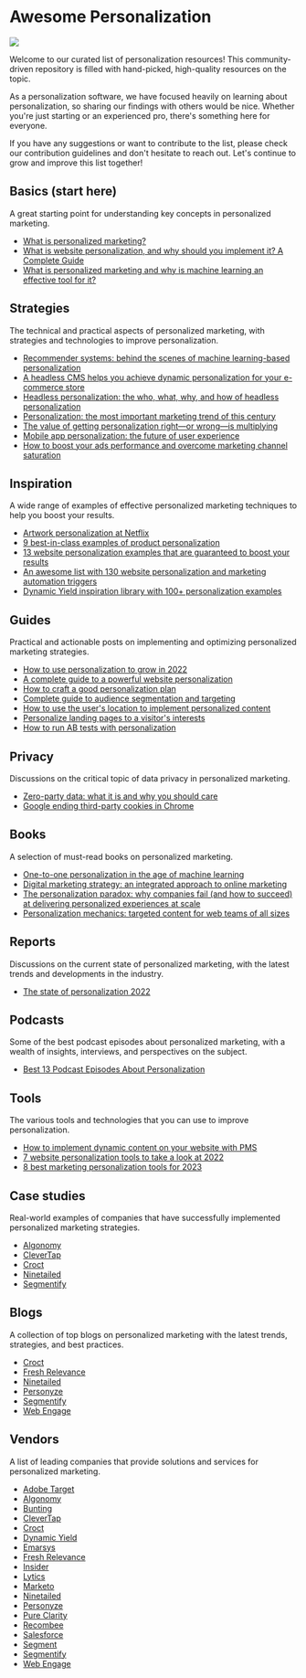 # Awesome Personalization
![](https://awesome.re/badge.svg)

Welcome to our curated list of personalization resources! This community-driven repository is filled with hand-picked, high-quality resources on the topic.

As a personalization software, we have focused heavily on learning about personalization, so sharing our findings with others would be nice. Whether you're just starting or an experienced pro, there's something here for everyone.

If you have any suggestions or want to contribute to the list, please check our contribution guidelines and don't hesitate to reach out. Let's continue to grow and improve this list together!

## Basics (start here)
A great starting point for understanding key concepts in personalized marketing.

- [What is personalized marketing?](https://mailchimp.com/marketing-glossary/personalized-marketing/)
- [What is website personalization, and why should you implement it? A Complete Guide](https://croct.com/blog/post/what-is-website-personalization?utm_medium=repo&utm_source=github&utm_campaign=00000000.RE.EC.awesome_personalization)
- [What is personalized marketing and why is machine learning an effective tool for it?](https://vwo.com/blog/what-is-personalized-marketing-and-why-is-machine-learning-an-effective-tool-for-it/)

## Strategies
The technical and practical aspects of personalized marketing, with strategies and technologies to improve personalization.

- [Recommender systems: behind the scenes of machine learning-based personalization](https://www.altexsoft.com/blog/recommender-system-personalization/)
- [A headless CMS helps you achieve dynamic personalization for your e-commerce store](https://www.storyblok.com/mp/headless-cms-dynamic-personalization-ecommerce)
- [Headless personalization: the who, what, why, and how of headless personalization](https://ninetailed.io/glossary/headless-personalization/)
- [Personalization: the most important marketing trend of this century](https://www.contentstack.com/blog/all-about-headless/personalization-important-marketing-trend-of-this-century/)
- [The value of getting personalization right—or wrong—is multiplying](https://www.mckinsey.com/capabilities/growth-marketing-and-sales/our-insights/the-value-of-getting-personalization-right-or-wrong-is-multiplying)
- [Mobile app personalization: the future of user experience](https://www.storyly.io/post/mobile-app-personalization-the-future-of-user-experience)
- [How to boost your ads performance and overcome marketing channel saturation](https://croct.com/blog/post/how-to-boost-your-ads-performance?utm_medium=repo&utm_source=github&utm_campaign=00000000.RE.EC.awesome_personalization)

## Inspiration
A wide range of examples of effective personalized marketing techniques to help you boost your results.

- [Artwork personalization at Netflix](https://netflixtechblog.com/artwork-personalization-c589f074ad76)
- [9 best-in-class examples of product personalization](https://www.appcues.com/blog/personalized-product-examples)
- [13 website personalization examples that are guaranteed to boost your results](https://www.optimonk.com/website-personalization-examples/)
- [An awesome list with 130 website personalization and marketing automation triggers](https://e-commercemanagers.com/130-marketing-automation-website-personalization-examples)
- [Dynamic Yield inspiration library with 100+ personalization examples](https://www.dynamicyield.com/personalization-examples/)

## Guides
Practical and actionable posts on implementing and optimizing personalized marketing strategies.

- [How to use personalization to grow in 2022](https://www.demandcurve.com/playbooks/personalization-tactics)
- [A complete guide to a powerful website personalization](https://youteam.io/blog/a-complete-guide-to-a-powerful-website-personalization/#Learning_the_fundamentals_of_website_personalization)
- [How to craft a good personalization plan](https://croct.com/blog/post/how-to-craft-good-personalization-plan?utm_medium=repo&utm_source=github&utm_campaign=00000000.RE.EC.awesome_personalization)
- [Complete guide to audience segmentation and targeting](https://www.mxtrautomation.com/the-complete-guide-to-audience-segmentation-and-targeting/)
- [How to use the user's location to implement personalized content](https://croct.com/blog/post/personalization-location?utm_medium=repo&utm_source=github&utm_campaign=00000000.RE.EC.awesome_personalization)
- [Personalize landing pages to a visitor's interests](https://segment.com/recipes/personalize-landing-pages-to-visitor-interests/)
- [How to run AB tests with personalization](https://croct.com/blog/post/ab-tests-personalization?utm_medium=repo&utm_source=github&utm_campaign=00000000.RE.EC.awesome_personalization)

## Privacy
Discussions on the critical topic of data privacy in personalized marketing.

- [Zero-party data: what it is and why you should care](https://www.optimonk.com/zero-party-data/)
- [Google ending third-party cookies in Chrome](https://www.cookiebot.com/en/google-third-party-cookies/)

## Books
A selection of must-read books on personalized marketing.

- [One-to-one personalization in the age of machine learning](https://a.co/d/ckRm6ez)
- [Digital marketing strategy: an integrated approach to online marketing](https://a.co/d/gp9wv6U)
- [The personalization paradox: why companies fail (and how to succeed) at delivering personalized experiences at scale](https://a.co/d/7mPM4WE)
- [Personalization mechanics: targeted content for web teams of all sizes](https://a.co/d/fzmylve)

## Reports
Discussions on the current state of personalized marketing, with the latest trends and developments in the industry.

- [The state of personalization 2022](https://segment.com/state-of-personalization-report/)

## Podcasts
Some of the best podcast episodes about personalized marketing, with a wealth of insights, interviews, and perspectives on the subject.

- [Best 13 Podcast Episodes About Personalization](https://ninetailed.io/blog/podcast-episodes-about-personalization/)

## Tools
The various tools and technologies that you can use to improve personalization.

- [How to implement dynamic content on your website with PMS](https://croct.com/blog/post/how-to-implement-dynamic-content-pms?utm_medium=repo&utm_source=github&utm_campaign=00000000.RE.EC.awesome_personalization)
- [7 website personalization tools to take a look at 2022](https://dinarys.com/blog/website-personalisation-tool)
- [8 best marketing personalization tools for 2023](https://www.optimonk.com/best-marketing-personalization-tools/)

## Case studies
Real-world examples of companies that have successfully implemented personalized marketing strategies.

- [Algonomy](https://algonomy.com/resources/case-studies/)
- [CleverTap](https://clevertap.com/resources/?ct_resources_category=Case%20Study)
- [Croct](https://croct.com/blog/tag/case-studies?utm_medium=repo&utm_source=github&utm_campaign=00000000.RE.EC.awesome_personalization)
- [Ninetailed](https://www.personalizationdecoded.com/)
- [Segmentify](https://www.segmentify.com/success-stories)

## Blogs
A collection of top blogs on personalized marketing with the latest trends, strategies, and best practices.

- [Croct](https://blog.croct.com?utm_medium=repo&utm_source=github&utm_campaign=00000000.RE.EC.awesome_personalization)
- [Fresh Relevance](https://www.freshrelevance.com/blog/)
- [Ninetailed](https://ninetailed.io/blog/)
- [Personyze](https://www.personyze.com/blog/)
- [Segmentify](https://www.segmentify.com/blog)
- [Web Engage](https://webengage.com/blog/)

## Vendors
A list of leading companies that provide solutions and services for personalized marketing.

- [Adobe Target](https://business.adobe.com/products/target/adobe-target.html)
- [Algonomy](https://algonomy.com/)
- [Bunting](https://bunting.com/software/personalize)
- [CleverTap](https://clevertap.com/individualization/)
- [Croct](https://croct.com?utm_medium=repo&utm_source=github&utm_campaign=00000000.RE.EC.awesome_personalization)
- [Dynamic Yield](https://www.dynamicyield.com/)
- [Emarsys](https://emarsys.com/personalization/)
- [Fresh Relevance](https://www.freshrelevance.com/)
- [Insider](https://useinsider.com/)
- [Lytics](https://www.lytics.com/)
- [Marketo](https://www.marketo.com/software/content-personalization/)
- [Ninetailed](https://ninetailed.io/)
- [Personyze](https://www.personyze.com/)
- [Pure Clarity](https://www.pureclarity.com/)
- [Recombee](https://www.recombee.com/)
- [Salesforce](https://www.salesforce.com/products/marketing-cloud/customer-interaction/)
- [Segment](https://segment.com/product/twilio-engage/)
- [Segmentify](https://www.segmentify.com/)
- [Web Engage](https://webengage.com/)
